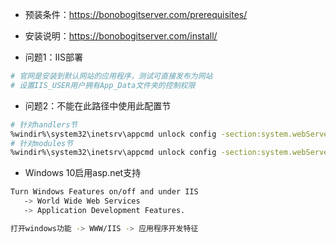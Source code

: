 - 预装条件：https://bonobogitserver.com/prerequisites/
- 安装说明：https://bonobogitserver.com/install/

- 问题1：IIS部署
```bash
# 官网是安装到默认网站的应用程序，测试可直接发布为网站
# 设置IIS_USER用户拥有App_Data文件夹的控制权限
```
- 问题2：不能在此路径中使用此配置节
```bash
# 针对handlers节
%windir%\system32\inetsrv\appcmd unlock config -section:system.webServer/handlers
# 针对modules节
%windir%\system32\inetsrv\appcmd unlock config -section:system.webServer/modules
```
- Windows 10启用asp.net支持
```bash
Turn Windows Features on/off and under IIS
   -> World Wide Web Services
   -> Application Development Features.

打开windows功能 -> WWW/IIS -> 应用程序开发特征
```